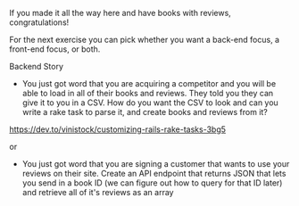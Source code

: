 If you made it all the way here and have books with reviews, congratulations!

For the next exercise you can pick whether you want a back-end focus, a front-end focus, or both.

Backend Story

* You just got word that you are acquiring a competitor and you will be able to load in all of their books and reviews. They told you they can give it to you in a CSV. How do you want the CSV to look and can you write a rake task to parse it, and create books and reviews from it?

https://dev.to/vinistock/customizing-rails-rake-tasks-3bg5

or

* You just got word that you are signing a customer that wants to use your reviews on their site. Create an API endpoint that returns JSON that lets you send in a book ID (we can figure out how to query for that ID later) and retrieve all of it's reviews as an array
